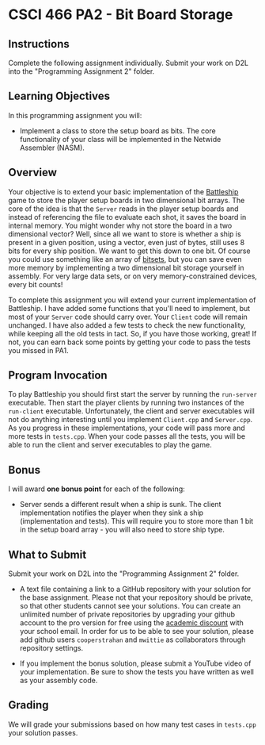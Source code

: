 # CSCI 466 PA2 - Bit Board Storage

## Instructions


Complete the following assignment individually.
Submit your work on D2L into the "Programming Assignment 2" folder. 


## Learning Objectives

In this programming assignment you will:

- Implement a class to store the setup board as bits. The core functionality of your class will be implemented in the
 Netwide Assembler (NASM).


## Overview

Your objective is to extend your basic implementation of the 
[Battleship](https://en.wikipedia.org/wiki/Battleship_\(game\)) 
game to store the player setup boards in two dimensional bit arrays.
The core of the idea is that the `Server` reads in the player setup boards and instead of referencing the file to
 evaluate each shot, it saves the board in internal memory.
You might wonder why not store the board in a two dimensional vector?
Well, since all we want to store is whether a ship is present in a given position, using a vector, even just of bytes, still uses 8 bits for every ship position. 
We want to get this down to one bit.
Of course you could use something like an array of [bitsets](http://www.cplusplus.com/reference/bitset/bitset/), but
 you can save even more memory by implementing a two dimensional bit storage yourself in assembly.
For very large data sets, or on very memory-constrained devices, every bit counts!

To complete this assignment you will extend your current implementation of Battleship.
I have added some functions that you'll need to implement, but most of your `Server` code should carry over. 
Your `Client` code will remain unchanged.
I have also added a few tests to check the new functionality, while keeping all the old tests in tact.
So, if you have those working, great! 
If not, you can earn back some points by getting your code to pass the tests you missed in PA1.


## Program Invocation

To play Battleship you should first start the server by running the `run-server` executable.
Then start the player clients by running two instances of the `run-client` executable.
Unfortunately, the client and server executables will not do anything interesting until you implement `Client.cpp` 
and `Server.cpp`.
As you progress in these implementations, your code will pass more and more tests in `tests.cpp`.
When your code passes all the tests, you will be able to run the client and server executables to play the game.


## Bonus 

I will award __one bonus point__ for each of the following:  

* Server sends a different result when a ship is sunk. The client implementation notifies the player when they sink a
 ship (implementation and tests). 
 This will require you to store more than 1 bit in the setup board array - you will also need to store ship type.


## What to Submit

Submit your work on D2L into the "Programming Assignment 2" folder. 

* A text file containing a link to a GitHub repository with your solution for the base assignment.
Please not that your repository should be private, so that other students cannot see your solutions.
You can create an unlimited number of private repositories by upgrading your github account to the pro version for
 free using the [academic discount](https://help.github.com/en/github/teaching-and-learning-with-github-education/applying-for-an-educator-or-researcher-discount) with your school email.
In order for us to be able to see your solution, please add github users `cooperstrahan` and `mwittie` as
 collaborators through repository settings.

* If you implement the bonus solution, please submit a YouTube video of your implementation. 
Be sure to show the tests you have written as well as your assembly code.


## Grading 

We will grade your submissions based on how many test cases in `tests.cpp` your solution passes.


